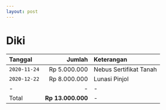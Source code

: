 ```yaml
---
layout: post
---
```


# Diki

| Tanggal | Jumlah | Keterangan |
| :- | -: | :- |
| `2020-11-24` | Rp 5.000.000 | Nebus Sertifikat Tanah |
| `2020-12-22` | Rp 8.000.000 | Lunasi Pinjol |
| - | - | - |
| Total | **Rp 13.000.000** | - |